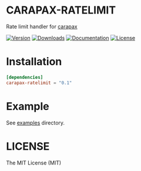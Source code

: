 # CARAPAX-RATELIMIT

Rate limit handler for [carapax](../carapax)

[![Version](https://img.shields.io/crates/v/carapax-ratelimit.svg?style=flat-square)](https://crates.io/crates/carapax-ratelimit)
[![Downloads](https://img.shields.io/crates/d/carapax-ratelimit.svg?style=flat-square)](https://crates.io/crates/carapax-ratelimit)
[![Documentation](https://img.shields.io/badge/docs-API-brightgreen.svg?style=flat-square)](https://docs.rs/carapax-ratelimit)
[![License](https://img.shields.io/crates/l/carapax-ratelimit.svg?style=flat-square)](LICENSE)

# Installation

```toml
[dependencies]
carapax-ratelimit = "0.1"
```

# Example

See [examples](examples) directory.

# LICENSE

The MIT License (MIT)
